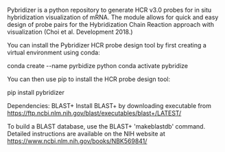 
Pybridizer is a python repository to generate HCR v3.0 probes for in situ hybridization visualization of mRNA. The module allows for quick and easy design of probe pairs for the Hybridization Chain Reaction approach with visualization (Choi et al. Development 2018.)

You can install the Pybridizer HCR probe design tool by first creating a virtual environment using conda:

conda create --name pyrbidize python
conda activate pybridize

You can then use pip to install the HCR probe design tool:

pip install pybridizer

Dependencies: BLAST+ 
Install BLAST+ by downloading executable from https://ftp.ncbi.nlm.nih.gov/blast/executables/blast+/LATEST/

To build a BLAST database, use the BLAST+ 'makeblastdb' command. Detailed instructions are available on the NIH website at https://www.ncbi.nlm.nih.gov/books/NBK569841/
